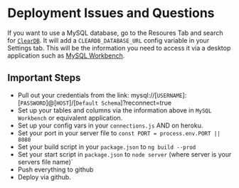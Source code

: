# Deployment Issues and Questions
If you want to use a MySQL database, go to the Resoures Tab and search for [`ClearDB`](https://elements.heroku.com/addons/cleardb). It will add a `CLEARDB_DATABASE_URL` config variable in your Settings tab. This will be the information you need to access it via a desktop application such as [MySQL Workbench](https://dev.mysql.com/downloads/workbench/).

## Important Steps
* Pull out your credentials from the link: mysql://[`USERNAME`]:[`PASSWORD`]@[`HOST`]/[`Default Schema`]?reconnect=true
* Set up your tables and columns via the information above in `MySQL Workbench` or equivalent application.
* Set up your config vars in your `connections.js` AND on heroku.
* Set your port in your server file to `const PORT = process.env.PORT || 8080`
* Set your build script in your `package.json` to `ng build --prod`
* Set your start script in `package.json` to `node server` (where server is your servers file name)`
* Push everything to github
* Deploy via github.

